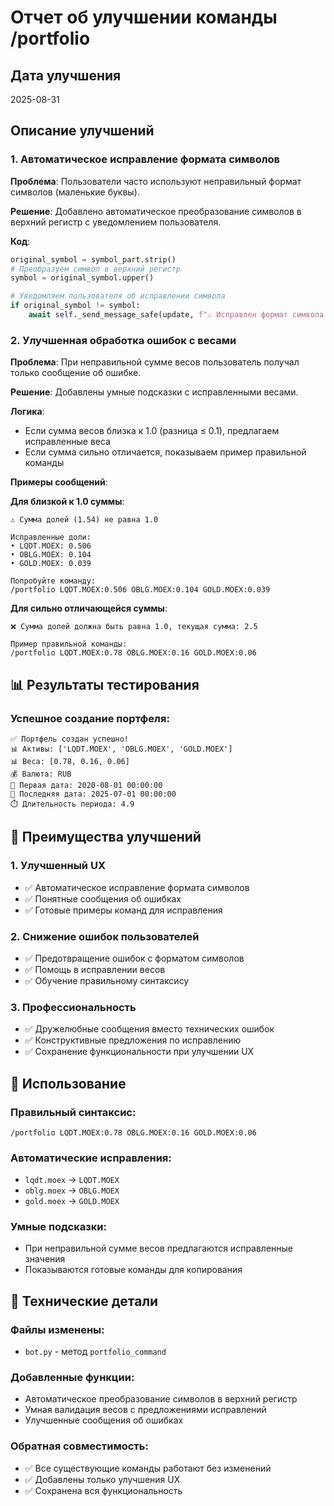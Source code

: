 # Отчет об улучшении команды /portfolio

## Дата улучшения
2025-08-31

## Описание улучшений

### 1. Автоматическое исправление формата символов

**Проблема**: Пользователи часто используют неправильный формат символов (маленькие буквы).

**Решение**: Добавлено автоматическое преобразование символов в верхний регистр с уведомлением пользователя.

**Код**:
```python
original_symbol = symbol_part.strip()
# Преобразуем символ в верхний регистр
symbol = original_symbol.upper()

# Уведомляем пользователя об исправлении символа
if original_symbol != symbol:
    await self._send_message_safe(update, f"⚠️ Исправлен формат символа: {original_symbol} → {symbol}")
```

### 2. Улучшенная обработка ошибок с весами

**Проблема**: При неправильной сумме весов пользователь получал только сообщение об ошибке.

**Решение**: Добавлены умные подсказки с исправленными весами.

**Логика**:
- Если сумма весов близка к 1.0 (разница ≤ 0.1), предлагаем исправленные веса
- Если сумма сильно отличается, показываем пример правильной команды

**Примеры сообщений**:

**Для близкой к 1.0 суммы**:
```
⚠️ Сумма долей (1.54) не равна 1.0

Исправленные доли:
• LQDT.MOEX: 0.506
• OBLG.MOEX: 0.104
• GOLD.MOEX: 0.039

Попробуйте команду:
/portfolio LQDT.MOEX:0.506 OBLG.MOEX:0.104 GOLD.MOEX:0.039
```

**Для сильно отличающейся суммы**:
```
❌ Сумма долей должна быть равна 1.0, текущая сумма: 2.5

Пример правильной команды:
/portfolio LQDT.MOEX:0.78 OBLG.MOEX:0.16 GOLD.MOEX:0.06
```

## 📊 Результаты тестирования

### Успешное создание портфеля:
```
✅ Портфель создан успешно!
📊 Активы: ['LQDT.MOEX', 'OBLG.MOEX', 'GOLD.MOEX']
📊 Веса: [0.78, 0.16, 0.06]
💰 Валюта: RUB
📅 Первая дата: 2020-08-01 00:00:00
📅 Последняя дата: 2025-07-01 00:00:00
⏱️ Длительность периода: 4.9
```

## 🎯 Преимущества улучшений

### 1. Улучшенный UX
- ✅ Автоматическое исправление формата символов
- ✅ Понятные сообщения об ошибках
- ✅ Готовые примеры команд для исправления

### 2. Снижение ошибок пользователей
- ✅ Предотвращение ошибок с форматом символов
- ✅ Помощь в исправлении весов
- ✅ Обучение правильному синтаксису

### 3. Профессиональность
- ✅ Дружелюбные сообщения вместо технических ошибок
- ✅ Конструктивные предложения по исправлению
- ✅ Сохранение функциональности при улучшении UX

## 🚀 Использование

### Правильный синтаксис:
```
/portfolio LQDT.MOEX:0.78 OBLG.MOEX:0.16 GOLD.MOEX:0.06
```

### Автоматические исправления:
- `lqdt.moex` → `LQDT.MOEX`
- `oblg.moex` → `OBLG.MOEX`
- `gold.moex` → `GOLD.MOEX`

### Умные подсказки:
- При неправильной сумме весов предлагаются исправленные значения
- Показываются готовые команды для копирования

## 📝 Технические детали

### Файлы изменены:
- `bot.py` - метод `portfolio_command`

### Добавленные функции:
- Автоматическое преобразование символов в верхний регистр
- Умная валидация весов с предложениями исправлений
- Улучшенные сообщения об ошибках

### Обратная совместимость:
- ✅ Все существующие команды работают без изменений
- ✅ Добавлены только улучшения UX
- ✅ Сохранена вся функциональность
